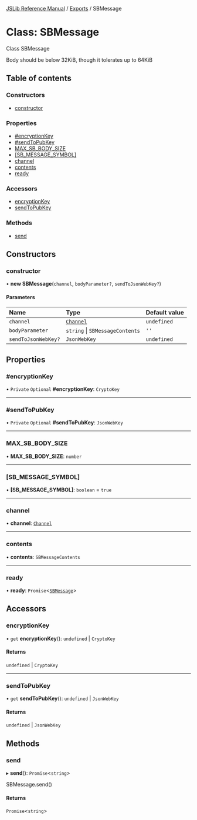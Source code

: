 [JSLib Reference Manual](../jslib2.md) / [Exports](../modules.md) / SBMessage

# Class: SBMessage

Class SBMessage

Body should be below 32KiB, though it tolerates up to 64KiB

## Table of contents

### Constructors

- [constructor](SBMessage.md#constructor)

### Properties

- [#encryptionKey](SBMessage.md##encryptionkey)
- [#sendToPubKey](SBMessage.md##sendtopubkey)
- [MAX\_SB\_BODY\_SIZE](SBMessage.md#max_sb_body_size)
- [[SB\_MESSAGE\_SYMBOL]](SBMessage.md#[sb_message_symbol])
- [channel](SBMessage.md#channel)
- [contents](SBMessage.md#contents)
- [ready](SBMessage.md#ready)

### Accessors

- [encryptionKey](SBMessage.md#encryptionkey)
- [sendToPubKey](SBMessage.md#sendtopubkey)

### Methods

- [send](SBMessage.md#send)

## Constructors

### <a id="constructor" name="constructor"></a> constructor

• **new SBMessage**(`channel`, `bodyParameter?`, `sendToJsonWebKey?`)

#### Parameters

| Name | Type | Default value |
| :------ | :------ | :------ |
| `channel` | [`Channel`](Channel.md) | `undefined` |
| `bodyParameter` | `string` \| `SBMessageContents` | `''` |
| `sendToJsonWebKey?` | `JsonWebKey` | `undefined` |

## Properties

### <a id="#encryptionkey" name="#encryptionkey"></a> #encryptionKey

• `Private` `Optional` **#encryptionKey**: `CryptoKey`

___

### <a id="#sendtopubkey" name="#sendtopubkey"></a> #sendToPubKey

• `Private` `Optional` **#sendToPubKey**: `JsonWebKey`

___

### <a id="max_sb_body_size" name="max_sb_body_size"></a> MAX\_SB\_BODY\_SIZE

• **MAX\_SB\_BODY\_SIZE**: `number`

___

### <a id="[sb_message_symbol]" name="[sb_message_symbol]"></a> [SB\_MESSAGE\_SYMBOL]

• **[SB\_MESSAGE\_SYMBOL]**: `boolean` = `true`

___

### <a id="channel" name="channel"></a> channel

• **channel**: [`Channel`](Channel.md)

___

### <a id="contents" name="contents"></a> contents

• **contents**: `SBMessageContents`

___

### <a id="ready" name="ready"></a> ready

• **ready**: `Promise`<[`SBMessage`](SBMessage.md)\>

## Accessors

### <a id="encryptionkey" name="encryptionkey"></a> encryptionKey

• `get` **encryptionKey**(): `undefined` \| `CryptoKey`

#### Returns

`undefined` \| `CryptoKey`

___

### <a id="sendtopubkey" name="sendtopubkey"></a> sendToPubKey

• `get` **sendToPubKey**(): `undefined` \| `JsonWebKey`

#### Returns

`undefined` \| `JsonWebKey`

## Methods

### <a id="send" name="send"></a> send

▸ **send**(): `Promise`<`string`\>

SBMessage.send()

#### Returns

`Promise`<`string`\>
